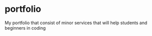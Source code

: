# portfolio
My portfolio that consist of minor services that will help students and beginners in coding
